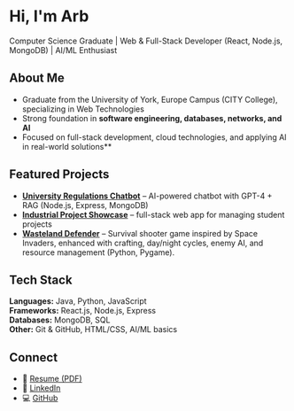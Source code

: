 # Hi, I'm Arb 

 Computer Science Graduate | Web & Full-Stack Developer (React, Node.js, MongoDB) | AI/ML Enthusiast  

## About Me
- Graduate from the University of York, Europe Campus (CITY College), specializing in Web Technologies  
- Strong foundation in **software engineering, databases, networks, and AI**  
- Focused on full-stack development, cloud technologies, and applying AI in real-world solutions**  

## Featured Projects
- **[University Regulations Chatbot](#)** – AI-powered chatbot with GPT-4 + RAG (Node.js, Express, MongoDB)  
- **[Industrial Project Showcase](#)** – full-stack web app for managing student projects  
- **[Wasteland Defender](#)** – Survival shooter game inspired by Space Invaders, enhanced with crafting, day/night cycles, enemy AI, and resource management (Python, Pygame).  

## Tech Stack
**Languages:** Java, Python, JavaScript  
**Frameworks:** React.js, Node.js, Express  
**Databases:** MongoDB, SQL  
**Other:** Git & GitHub, HTML/CSS, AI/ML basics  

## Connect
- 📄 [Resume (PDF)](link-to-your-CV)  
- 🔗 [LinkedIn](https://linkedin.com/in/arbhajdari)  
- 💻 [GitHub](https://github.com/arbhajdari)  
